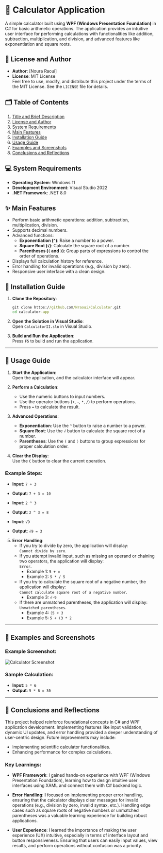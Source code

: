 ﻿# 🧮 Calculator Application

A simple calculator built using **WPF (Windows Presentation Foundation)** in C# for basic arithmetic operations. The application provides an intuitive user interface for performing calculations with functionalities like addition, subtraction, multiplication, and division, and advanced features like exponentiation and square roots.

## 📜 License and Author

- **Author**: [Noura Raoui]  
- **License**: MIT License  
  Feel free to use, modify, and distribute this project under the terms of the MIT License. See the `LICENSE` file for details.  

## 🗂️ Table of Contents

1. [Title and Brief Description](#-calculator-application)  
2. [License and Author](#-license-and-author)  
3. [System Requirements](#-system-requirements)  
4. [Main Features](#-main-features)  
5. [Installation Guide](#-installation-guide)  
6. [Usage Guide](#-usage-guide) 
7. [Examples and Screenshots](#-examples-and-screenshots)  
8. [Conclusions and Reflections](#-conclusions-and-reflections)

## 💻 System Requirements

- **Operating System**: Windows 11 
- **Development Environment**: Visual Studio 2022 
- **.NET Framework**: .NET 8.0

## ✨ Main Features

- Perform basic arithmetic operations: addition, subtraction, multiplication, division.  
- Supports decimal numbers.
- Advanced functions:
  - **Exponentiation (`^`)**: Raise a number to a power.
  - **Square Root (`√`)**: Calculate the square root of a number.
  - **Parentheses (`(` and `)`)**: Group parts of expressions to control the order of operations.  
- Displays full calculation history for reference.  
- Error handling for invalid operations (e.g., division by zero).  
- Responsive user interface with a clean design.

## 📝 Installation Guide

1. **Clone the Repository**:  
   ```cmd
   git clone https://github.com/Nraoui/Calculator.git
   cd calculator-app

2. **Open the Solution in Visual Studio**:  
   Open `CalculatorII.sln` in Visual Studio.

3. **Build and Run the Application**:  
   Press `F5` to build and run the application.

---

## 🔧 Usage Guide

1. **Start the Application**:  
   Open the application, and the calculator interface will appear.  

2. **Perform a Calculation**:  
   - Use the numeric buttons to input numbers.  
   - Use the operator buttons (`+`, `-`, `*`, `/`) to perform operations.  
   - Press `=` to calculate the result.  

3. **Advanced Operations**:
   - **Exponentiation**: Use the `^` button to raise a number to a power.
   - **Square Root**: Use the `√` button to calculate the square root of a number.
   - **Parentheses**: Use the `(` and `)` buttons to group expressions for proper calculation order.

4. **Clear the Display**:  
   Use the `C` button to clear the current operation.  

### Example Steps:
- **Input**: `7 + 3`  
- **Output**: `7 + 3 = 10`  

- **Input**: `2 ^ 3`  
- **Output**: `2 ^ 3 = 8`

- **Input**: `√9`  
- **Output**: `√9 = 3`

5. **Error Handling**:  
   - If you try to divide by zero, the application will display:  
     `Cannot divide by zero`.  
   - If you attempt invalid input, such as missing an operand or chaining two operators, the application will display:  
     `Error`.  
     - Example 1: `5 + =`  
     - Example 2: `5 * / 5` 
   - If you try to calculate the square root of a negative number, the application will display:  
     `Cannot calculate square root of a negative number`.
     - Example 3: `√-9`
   - If there are unmatched parentheses, the application will display:  
     `Unmatched parentheses`.
     - Example 4: `(5 + 3`
     - Example 5: `5 + (3 * 2`

---

## 📸 Examples and Screenshots

### Example Screenshot:  
![Calculator Screenshot](Calculator/Resources/operation.png)  

### Sample Calculation:  
- **Input**: `5 * 6`  
- **Output**: `5 * 6 = 30`  


---

## 🤔 Conclusions and Reflections

This project helped reinforce foundational concepts in C# and WPF application development. Implementing features like input validation, dynamic UI updates, and error handling provided a deeper understanding of user-centric design. Future improvements may include:

- Implementing scientific calculator functionalities.   
- Enhancing performance for complex calculations. 

### Key Learnings:
- **WPF Framework**: I gained hands-on experience with WPF (Windows Presentation Foundation), learning how to design intuitive user interfaces using XAML and connect them with C# backend logic. 
  
- **Error Handling**: I focused on implementing proper error handling, ensuring that the calculator displays clear messages for invalid operations (e.g., division by zero, invalid syntax, etc.). Handling edge cases such as square roots of negative numbers or unmatched parentheses was a valuable learning experience for building robust applications.

- **User Experience**: I learned the importance of making the user experience (UX) intuitive, especially in terms of interface layout and button responsiveness. Ensuring that users can easily input values, view results, and perform operations without confusion was a priority.